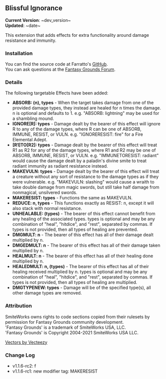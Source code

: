 ## Blissful Ignorance

**Current Version**: ~dev_version~ \
**Updated**: ~date~

This extension that adds effects for extra functionality around damage resistance and immunity.

### Installation

You can find the source code at Farratto's [GitHub](https://github.com/Farratto/BlissfulIgnorance/releases). \
You can ask questions at the [Fantasy Grounds Forum](https://www.fantasygrounds.com/forums/showthread.php?71891-5E-Blissful-Ignorance).

### Details

The following targetable Effects have been added:
* **ABSORB: (n), types** - When the target takes damage from one of the provided damage types, they instead are healed for n times the damage. n is optional and defaults to 1. e.g. "ABSORB: lightning" may be used for a shambling mound.
* **IGNORE[R]: types** - Damage dealt by the bearer of this effect will ignore R to any of the damage types, where R can be one of ABSORB, IMMUNE, RESIST, or VULN. e.g. "IGNORERESIST: fire" for a Fire Elemental Adept.
* **[R1]TO[R2]: types** - Damage dealt by the bearer of this effect will treat R1 as R2 for any of the damage types, where R1 and R2 may be one of ABSORB, IMMUNE, RESIST, or VULN. e.g. "IMMUNETORESIST: radiant" would cause the damage dealt by a paladin's divine smite to treat radiant immunity as radiant resistance instead.
* **MAKEVULN: types** - Damage dealt by the bearer of this effect will treat a creature without any sort of resistance to the damage types as if they were vulnerable. e.g. "MAKEVULN: slashing" would cause a wraith to take double damage from magic swords, but still take half damage from nonmagical, unsilvered swords.
* **MAKERESIST: types** - Functions the same as MAKEVULN.
* **REDUCE: n, types** - This functions exactly as RESIST: n, except it will also stack with normal resistance.
* **UNHEALABLE: (types)** - The bearer of this effect cannot benefit from any healing of the associated types. types is optional and may be any combination of "heal", "hitdice", and "rest", separated by commas. If types is not provided, then all types of healing are prevented.
* **DMGMULT: n** - The bearer of this effect has all of their damage dealt multiplied by n.
* **DMGEDMULT: n** - The bearer of this effect has all of their damage taken multiplied by n.
* **HEALMULT: n** - The bearer of this effect has all of their healing done multiplied by n.
* **HEALEDMULT: n, (types)** - The bearer of this effect has all of their healing received multiplied by n. types is optional and may be any combination of "heal", "hitdice", and "rest", separated by commas. If types is not provided, then all types of healing are multiplied.
* **DMGTYPENEW: types** - Damage will be of the specified type(s), all other damage types are removed.

### Attribution

SmiteWorks owns rights to code sections copied from their rulesets by permission for Fantasy Grounds community development. \
'Fantasy Grounds' is a trademark of SmiteWorks USA, LLC. \
'Fantasy Grounds' is Copyright 2004-2021 SmiteWorks USA LLC.

<a href="https://www.vecteezy.com/">Vectors by Vecteezy</a>

### Change Log

* v1.1.6-rc2: f
* v1.1.6-rc1: new modifier tag: MAKERESIST